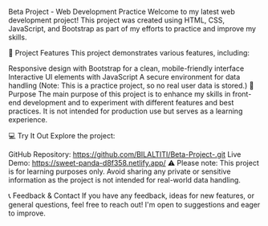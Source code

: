 Beta Project - Web Development Practice
Welcome to my latest web development project! This project was created using HTML, CSS, JavaScript, and Bootstrap as part of my efforts to practice and improve my skills.

🌟 Project Features
This project demonstrates various features, including:

Responsive design with Bootstrap for a clean, mobile-friendly interface
Interactive UI elements with JavaScript
A secure environment for data handling (Note: This is a practice project, so no real user data is stored.)
🎯 Purpose
The main purpose of this project is to enhance my skills in front-end development and to experiment with different features and best practices. It is not intended for production use but serves as a learning experience.

💻 Try It Out
Explore the project:

GitHub Repository: https://github.com/BILALTITI/Beta-Project-.git
Live Demo: https://sweet-panda-d8f358.netlify.app/
⚠️ Please note: This project is for learning purposes only. Avoid sharing any private or sensitive information as the project is not intended for real-world data handling.

📞 Feedback & Contact
If you have any feedback, ideas for new features, or general questions, feel free to reach out! I'm open to suggestions and eager to improve.
